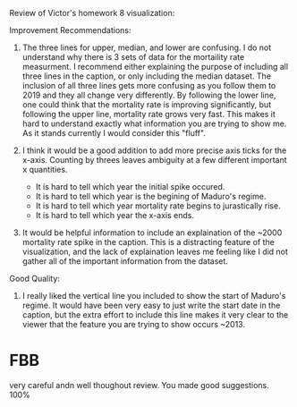 Review of Victor's homework 8 visualization:

Improvement Recommendations:

  1. The three lines for upper, median, and lower are confusing. I do not understand why there is 3 sets of data for the
     mortaility rate measurment. I recommend either explaining the purpose of including all three lines in the caption, or
     only including the median dataset. The inclusion of all three lines gets more confusing as you follow them to 2019 and
     they all change very differently. By following the lower line, one could think that the mortality rate is improving
     significantly, but following the upper line, mortality rate grows very fast. This makes it hard to understand exactly
     what information you are trying to show me. As it stands currently I would consider this "fluff".
     
  2. I think it would be a good addition to add more precise axis ticks for the x-axis. Counting by threes leaves ambiguity
     at a few different important x quantities. 
     - It is hard to tell which year the initial spike occured.
     - It is hard to tell which year is the begining of Maduro's regime.
     - It is hard to tell which year mortality rate begins to jurastically rise.
     - It is hard to tell which year the x-axis ends.
     
  3. It would be helpful information to include an explaination of the ~2000 mortality rate spike in the caption. 
     This is a distracting feature of the visualization, and the lack of explaination leaves me feeling like I did not 
     gather all of the important information from the dataset.
     
Good Quality:

  1. I really liked the vertical line you included to show the start of Maduro's regime. It would have been very easy to
     just write the start date in the caption, but the extra effort to include this line makes it very clear to the
     viewer that the feature you are trying to show occurs ~2013.


# FBB 
very careful andn well thoughout review. You made good suggestions. 100%
